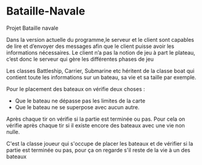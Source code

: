 # Bataille-Navale
Projet Bataille navale

Dans la version actuelle du programme,le serveur et le client sont capables de lire et d’envoyer des messages afin que le client puisse avoir les informations nécessaires.
Le client n’a pas la notion de jeu à part le plateau, c’est donc le serveur qui gère les différentes phases de jeu

Les classes Battleship, Carrier, Submarine etc héritent de la classe boat qui contient toute les informations sur un bateau, sa vie et sa taille par exemple.

Pour le placement des bateaux on vérifie deux choses : 
-	Que le bateau ne dépasse pas les limites de la carte
-	Que le bateau ne se superpose avec aucun autre.

Après chaque tir on vérifie si la partie est terminée ou pas. Pour cela on vérifie après chaque tir si il existe encore des bateaux avec une vie non nulle.

C'est la classe joueur qui s'occupe de placer les bateaux et de vérifier si la partie est terminée ou pas, pour ça on regarde s'il reste de la vie à un des bateaux


